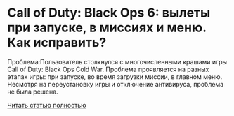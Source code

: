 # Call of Duty: Black Ops 6: вылеты при запуске, в миссиях и меню. Как исправить?



Проблема:Пользователь столкнулся с многочисленными крашами игры Call of Duty: Black Ops Cold War. Проблема проявляется на разных этапах игры: при запуске, во время загрузки миссии, в главном меню. Несмотря на переустановку игры и отключение антивируса, проблема не была решена.

[Читать статью полностью](https://xyberbara.com/gaming/black-ops-6-menu-crash/)
